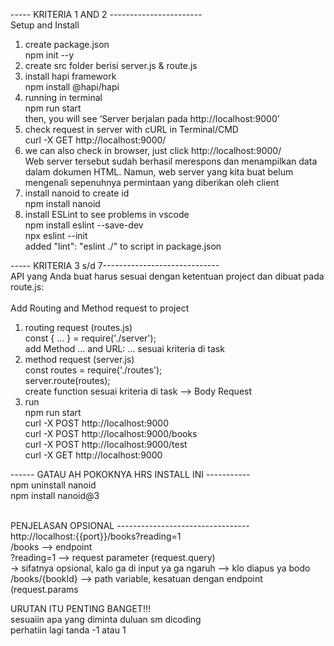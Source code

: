 
----- KRITERIA 1 AND 2 -----------------------<br>
Setup and Install 
1.  create package.json<br>
    npm init --y
2.  create src folder berisi server.js & route.js
3.  install hapi framework<br>
    npm install @hapi/hapi
4.  running in terminal <br>
    npm run start<br>
    then, you will see ‘Server berjalan pada http://localhost:9000’
5.  check request in server with cURL in Terminal/CMD<br>
    curl -X GET http://localhost:9000/
6.  we can also check in browser, just click http://localhost:9000/ <br>
    Web server tersebut sudah berhasil merespons dan menampilkan data dalam dokumen HTML. Namun, web server yang kita buat belum mengenali sepenuhnya permintaan yang diberikan oleh client
7.  install nanoid to create id<br>
    npm install nanoid
8.  install ESLint to see problems in vscode<br>
    npm install eslint --save-dev<br>
    npx eslint --init<br>
    added "lint": "eslint ./" to script in package.json<br>

----- KRITERIA 3 s/d 7-----------------------------<br>
API yang Anda buat harus sesuai dengan ketentuan project dan dibuat pada route.js:<br><br>
Add Routing and Method request to project
1.  routing request (routes.js)<br>
    const { ... } = require('./server');<br>
    add Method ... and URL: ... sesuai kriteria di task
2.  method request (server.js)<br>
    const routes = require('./routes');<br>
    server.route(routes);<br>
    create function sesuai kriteria di task --> Body Request
3.  run<br>
    npm run start<br>
    curl -X POST http://localhost:9000<br>
    curl -X POST http://localhost:9000/books<br>
    curl -X POST http://localhost:9000/test<br>
    curl -X GET http://localhost:9000

------ GATAU AH POKOKNYA HRS INSTALL INI -----------<br>
npm uninstall nanoid<br>
npm install nanoid@3<br><br>

PENJELASAN OPSIONAL ---------------------------------<br>
http://localhost:{{port}}/books?reading=1<br>
/books     --> endpoint <br>
?reading=1 --> request parameter (request.query)<br>
-> sifatnya opsional, kalo ga di input ya ga ngaruh --> klo diapus ya bodo<br>
/books/{bookId} --> path variable, kesatuan dengan endpoint (request.params<br>

URUTAN ITU PENTING BANGET!!!<br>
sesuaiin apa yang diminta duluan sm dicoding <br>
perhatiin lagi tanda -1 atau 1<br>
